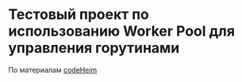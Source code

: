 # Тестовый проект по использованию Worker Pool для управления горутинами
По материалам [codeHeim](https://www.youtube.com/watch?v=ZWMiKQXmh9s&t=40s)

